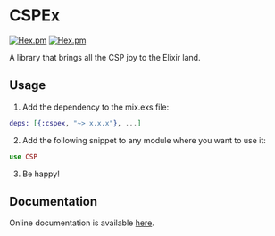 # CSPEx

[![Hex.pm](https://img.shields.io/hexpm/v/cspex.svg?style=flat-square)](https://hex.pm/packages/cspex)
[![Hex.pm](https://img.shields.io/hexpm/dt/cspex.svg?style=flat-square)](https://hex.pm/packages/cspex)


A library that brings all the CSP joy to the Elixir land.

## Usage

1. Add the dependency to the mix.exs file:

```elixir
deps: [{:cspex, "~> x.x.x"}, ...]
```

2. Add the following snippet to any module where you want to use it:

```elixir
use CSP
```

3. Be happy!

## Documentation

Online documentation is available [here](http://hexdocs.pm/cspex).

